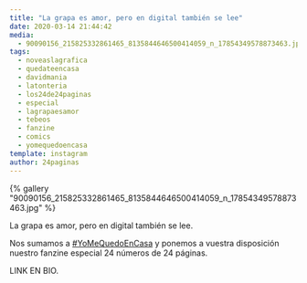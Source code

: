 ```yaml
---
title: "La grapa es amor, pero en digital también se lee"
date: 2020-03-14 21:44:42
media: 
  - 90090156_215825332861465_8135844646500414059_n_17854349578873463.jpg
tags: 
  - noveaslagrafica
  - quedateencasa
  - davidmania
  - latonteria
  - los24de24paginas
  - especial
  - lagrapaesamor
  - tebeos
  - fanzine
  - comics
  - yomequedoencasa
template: instagram
author: 24paginas
---
```


{% gallery "90090156_215825332861465_8135844646500414059_n_17854349578873463.jpg" %}

La grapa es amor, pero en digital también se lee.

Nos sumamos a [#YoMeQuedoEnCasa](/etiquetas/yomequedoencasa) y ponemos a vuestra disposición nuestro fanzine especial 24 números de 24 páginas.

LINK EN BIO.
